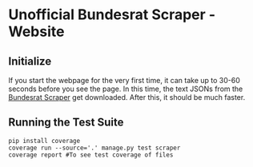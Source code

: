 # Unofficial Bundesrat Scraper - Website

## Initialize

If you start the webpage for the very first time, it can take up to 30-60 seconds before you see the page. In this time, the text JSONs from the [Bundesrat Scraper](https://github.com/okfde/bundesrat-scraper) get downloaded. After this, it should be much faster.

## Running the Test Suite

```
pip install coverage
coverage run --source='.' manage.py test scraper 
coverage report #To see test coverage of files
```
